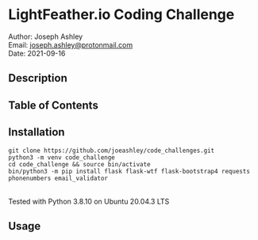 # LightFeather.io Coding Challenge 
Author: Joseph Ashley <br>
Email: <joseph.ashley@protonmail.com> <br>
Date: 2021-09-16 


## Description



## Table of Contents



## Installation
```
git clone https://github.com/joeashley/code_challenges.git
python3 -m venv code_challenge
cd code_challenge && source bin/activate
bin/python3 -m pip install flask flask-wtf flask-bootstrap4 requests phonenumbers email_validator
```
<br>Tested with Python 3.8.10 on Ubuntu 20.04.3 LTS

## Usage
